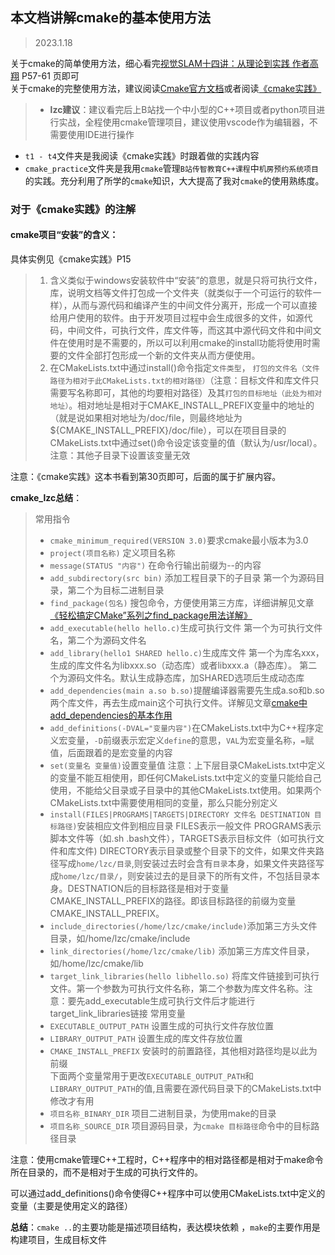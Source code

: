 ## 本文档讲解cmake的基本使用方法  
> 2023.1.18

关于cmake的简单使用方法，细心看完[视觉SLAM十四讲：从理论到实践 作者高翔](https://wwt.lanzoui.com/imuYxwsn9if) P57-61 页即可  
关于cmake的完整使用方法，建议阅读[Cmake官方文档](https://cmake.org/cmake/help/latest/)或者阅读[《cmake实践》](http://file.ncnynl.com/ros/CMake%20Practice.pdf)

> - **lzc建议**：建议看完后上B站找一个中小型的C++项目或者python项目进行实战，全程使用cmake管理项目，建议使用vscode作为编辑器，不需要使用IDE进行操作

- `t1 - t4`文件夹是我阅读《cmake实践》时跟着做的实践内容  
- `cmake_practice`文件夹是我用`cmake`管理`B站传智教育C++课程`中`机房预约系统项目`的实践。充分利用了所学的`cmake`知识，大大提高了我对`cmake`的使用熟练度。
### 对于《cmake实践》的注解

#### cmake项目“安装”的含义： 
具体实例见《cmake实践》P15
> 1. 含义类似于windows安装软件中“安装”的意思，就是只将可执行文件，库，说明文档等文件打包成一个文件夹（就类似于一个可运行的软件一样），从而与源代码和编译产生的中间文件分离开，形成一个可以直接给用户使用的软件。由于开发项目过程中会生成很多的文件，如源代码，中间文件，可执行文件，库文件等，而这其中源代码文件和中间文件在使用时是不需要的，所以可以利用cmake的install功能将使用时需要的文件全部打包形成一个新的文件夹从而方便使用。
> 2. 在CMakeLists.txt中通过install()命令指定`文件类型`， `打包的文件名（文件路径为相对于此CMakeLists.txt的相对路径）`（注意：目标文件和库文件只需要写名称即可，其他的均要相对路径）及其`打包的目标地址（此处为相对地址）`。相对地址是相对于CMAKE_INSTALL_PREFIX变量中的地址的（就是说如果相对地址为/doc/file，则最终地址为${CMAKE_INSTALL_PREFIX}/doc/file），可以在项目目录的CMakeLists.txt中通过set()命令设定该变量的值（默认为/usr/local）。注意：其他子目录下设置该变量无效


注意：《cmake实践》这本书看到第30页即可，后面的属于扩展内容。

**cmake_lzc总结**：
> 常用指令  
> - `cmake_minimum_required(VERSION 3.0)`要求cmake最小版本为3.0
> - `project(项目名称)` 定义项目名称
> - `message(STATUS "内容")` 在命令行输出前缀为--的内容
> - `add_subdirectory(src bin)` 添加工程目录下的子目录  第一个为源码目录，第二个为目标二进制目录
> - `find_package(包名)` 搜包命令，方便使用第三方库，详细讲解见文章[《轻松搞定CMake”系列之find_package用法详解》](https://blog.csdn.net/zhanghm1995/article/details/105466372)
> - `add_executable(hello hello.c)`生成可执行文件  第一个为可执行文件名，第二个为源码文件名
> - `add_library(hello1 SHARED hello.c)`生成库文件 第一个为库名xxx，生成的库文件名为libxxx.so（动态库）或者libxxx.a（静态库）。 第二个为源码文件名。默认生成静态库，加SHARED选项后生成动态库
> - `add_dependencies(main a.so b.so)`提醒编译器需要先生成a.so和b.so两个库文件，再去生成main这个可执行文件。详解见文章[cmake中add_dependencies的基本作用](https://blog.csdn.net/KingOfMyHeart/article/details/112983922)
> - `add_definitions(-DVAL="变量内容")`在CMakeLists.txt中为C++程序定义宏变量，`-D`前缀表示宏定义`define`的意思，`VAL`为宏变量名称，`=`赋值，后面跟着的是宏变量的内容
> - `set(变量名 变量值)`设置变量值  注意：上下层目录CMakeLists.txt中定义的变量不能互相使用，即任何CMakeLists.txt中定义的变量只能给自己使用，不能给父目录或子目录中的其他CMakeLists.txt使用。如果两个CMakeLists.txt中需要使用相同的变量，那么只能分别定义
> - `install(FILES|PROGRAMS|TARGETS|DIRECTORY 文件名 DESTINATION 目标路径)`安装相应文件到相应目录 FILES表示一般文件 PROGRAMS表示脚本文件等（如.sh .bash文件），TARGETS表示目标文件（如可执行文件和库文件) DIRECTORY表示目录或整个目录下的文件，如果文件夹路径写成`home/lzc/目录`,则安装过去时会含有`目录`本身，如果文件夹路径写成`home/lzc/目录/`，则安装过去的是目录下的所有文件，不包括目录本身。DESTNATION后的目标路径是相对于变量CMAKE_INSTALL_PREFIX的路径。即该目标路径的前缀为变量CMAKE_INSTALL_PREFIX。
> - `include_directories(/home/lzc/cmake/include)`添加第三方头文件目录，如/home/lzc/cmake/include
> - `link_directories(/home/lzc/cmake/lib)` 添加第三方库文件目录，如/home/lzc/cmake/lib
> - `target_link_libraries(hello libhello.so)` 将库文件链接到可执行文件。第一个参数为可执行文件名称，第二个参数为库文件名称。注意：要先add_executable生成可执行文件后才能进行target_link_libraries链接
>常用变量
> - `EXECUTABLE_OUTPUT_PATH` 设置生成的可执行文件存放位置  
> - `LIBRARY_OUTPUT_PATH` 设置生成的库文件存放位置  
> - `CMAKE_INSTALL_PREFIX` 安装时的前置路径，其他相对路径均是以此为前缀  
> 下面两个变量常用于更改`EXECUTABLE_OUTPUT_PATH`和`LIBRARY_OUTPUT_PATH`的值,且需要在源代码目录下的CMakeLists.txt中修改才有用
> - `项目名称_BINARY_DIR` 项目二进制目录，为使用make的目录
> - `项目名称_SOURCE_DIR` 项目源码目录，为`cmake 目标路径`命令中的目标路径目录

注意：使用cmake管理C++工程时，C++程序中的相对路径都是相对于make命令所在目录的，而不是相对于生成的可执行文件的。

可以通过add_definitions()命令使得C++程序中可以使用CMakeLists.txt中定义的变量（主要是使用定义的路径）


**总结**：`cmake ..`的主要功能是描述项目结构，表达模块依赖  ，`make`的主要作用是构建项目，生成目标文件

